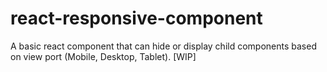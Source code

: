 # react-responsive-component
A basic react component that can hide or display child components based on view port (Mobile, Desktop, Tablet). 
[WIP]
